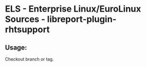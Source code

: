 # ELS - Enterprise Linux/EuroLinux Sources - libreport-plugin-rhtsupport
 
## Usage:
  Checkout branch or tag.

